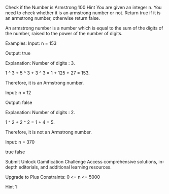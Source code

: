 Check if the Number is Armstrong
100
Hint
You are given an integer n. You need to check whether it is an armstrong number or not. Return true if it is an armstrong number, otherwise return false.



An armstrong number is a number which is equal to the sum of the digits of the number, raised to the power of the number of digits.


Examples:
Input: n = 153

Output: true

Explanation: Number of digits : 3.

1 ^ 3 + 5 ^ 3 + 3 ^ 3 = 1 + 125 + 27 = 153.

Therefore, it is an Armstrong number.

Input: n = 12

Output: false

Explanation: Number of digits : 2.

1 ^ 2 + 2 ^ 2 = 1 + 4 = 5.

Therefore, it is not an Armstrong number.

Input: n = 370

true
false

Submit
Unlock Gamification Challenge
Access comprehensive solutions, in-depth editorials, and additional learning resources.

Upgrade to Plus
Constraints:
0 <= n <= 5000

Hint 1
